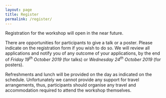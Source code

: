 ```yaml
---
layout: page
title: Register
permalink: /register/
---
```

 <p> Registration for the workshop will open in the near future. </p>

 <p>There are opportunities for participants to give a talk or a poster. Please indicate on the registration form if you wish to do so. We will review all applications and notify you of any outcome of your applications, by the end of <em>Friday 19<sup>th</sup> October 2019 </em> (for talks) or <em>Wednesday 24<sup>th</sup> October 2019</em> (for posters). </p>
 <!--
 <p>To register for the workshop please fill out the <a href="https://docs.google.com/forms/d/e/1FAIpQLSdBSWF8dEDXVhT8jijR5kWUYWTf4TcAJivweMicGFq2hN4zzw/viewform?c=0&w=1">registration form</a> here.</p>
--> 
 
 <p>Refreshments and lunch will be provided on the day as indicated on the schedule. Unfortunately we cannot provide any support for travel arrangements, thus, participants should organise any travel and accommodation required to attend the workshop themselves.</p>

